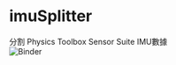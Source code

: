 # imuSplitter
分割 Physics Toolbox Sensor Suite IMU數據  
![Binder](https://mybinder.org/badge_logo.svg)<a href="https://mybinder.org/v2/gh/min-lab/imuSplitter/master" target="_blank"></a>
